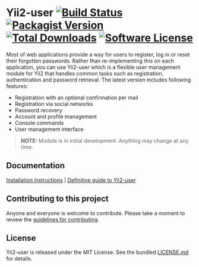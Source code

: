 # Yii2-user [![Build Status](https://img.shields.io/travis/hornetalcala/yii2-user/master.svg?style=flat-square)](https://travis-ci.org/hornetalcala/yii2-user) [![Packagist Version](https://img.shields.io/packagist/v/hornetalcala/yii2-user.svg?style=flat-square)](https://packagist.org/packages/hornetalcala/yii2-user) [![Total Downloads](https://img.shields.io/packagist/dt/hornetalcala/yii2-user.svg?style=flat-square)](https://packagist.org/packages/hornetalcala/yii2-user) [![Software License](https://img.shields.io/badge/license-MIT-brightgreen.svg?style=flat-square)](LICENSE.md)

Most of web applications provide a way for users to register, log in or reset
their forgotten passwords. Rather than re-implementing this on each application,
you can use Yii2-user which is a flexible user management module for Yii2 that
handles common tasks such as registration, authentication and password retrieval.
The latest version includes following features:

* Registration with an optional confirmation per mail
* Registration via social networks
* Password recovery
* Account and profile management
* Console commands
* User management interface

> **NOTE:** Module is in initial development. Anything may change at any time.

## Documentation

[Installation instructions](docs/getting-started.md) | [Definitive guide to Yii2-user](docs/README.md)

## Contributing to this project

Anyone and everyone is welcome to contribute. Please take a moment to
review the [guidelines for contributing](CONTRIBUTING.md).

## License

Yii2-user is released under the MIT License. See the bundled [LICENSE.md](LICENSE.md)
for details.
